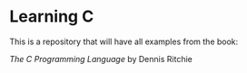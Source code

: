 # Learning C 

This is a repository that will have all examples from the book: 

_The C Programming Language_ by Dennis Ritchie